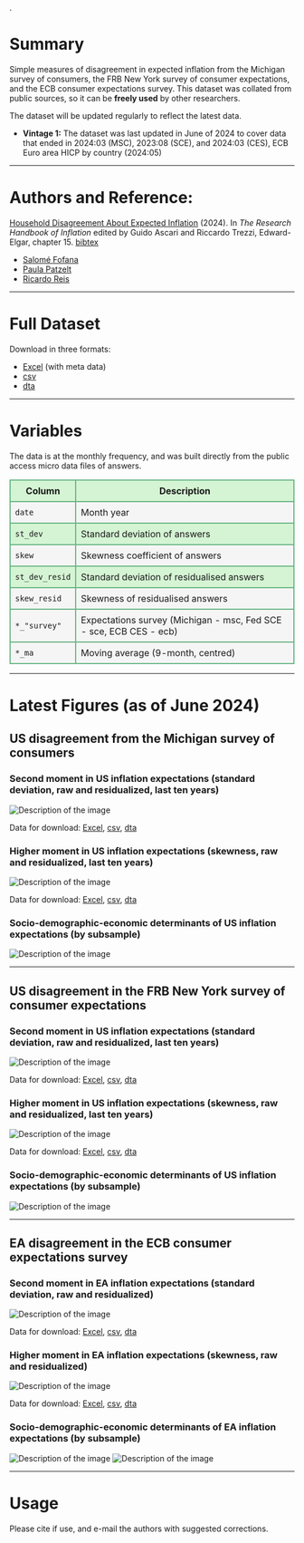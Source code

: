 .

# Summary
Simple measures of disagreement in expected inflation from the Michigan survey of consumers, the FRB New York survey of consumer expectations, and the ECB consumer expectations survey. This dataset was collated from public sources, so it can be **freely used** by other researchers.

The dataset will be updated regularly to reflect the latest data.
- **Vintage 1:** The dataset was last updated in June of 2024 to cover data that ended in 2024:03 (MSC), 2023:08 (SCE), and 2024:03 (CES), ECB Euro area HICP by country (2024:05)


---

# Authors and Reference:
[Household Disagreement About Expected Inflation](https://personal.lse.ac.uk/reisr/papers/24-FPRdisagree.pdf) (2024). In *The Research Handbook of Inflation* edited by Guido Ascari and Riccardo Trezzi, Edward-Elgar, chapter 15.
[bibtex](https://personal.lse.ac.uk/reisr/papers/24-FPRdisagree-bib.bib)
- [Salomé Fofana](https://www.salomefofana.com)
- [Paula Patzelt](https://www.paulapatzelt.com)
- [Ricardo Reis](https://www.r2rsquared.com/)

---

# Full Dataset
Download in three formats:
- [Excel](fpr_disagree_0624.xlsx) (with meta data)
- [csv](fpr_disagree_0624.csv)
- [dta](fpr_disagree_0624.dta)

---


# Variables
The data is at the monthly frequency, and was built directly from the public access micro data files of answers.
<table>
  <tr style="background-color: #d4f4d3;">
    <th style="border: 2px solid #68b684; padding: 8px;">Column</th>
    <th style="border: 2px solid #68b684; padding: 8px;">Description</th>
  </tr>
  <tr style="background-color: #f5f5f5;">
    <td style="border: 2px solid #68b684; padding: 8px;"><code>date</code></td>
    <td style="border: 2px solid #68b684; padding: 8px;">Month year</td>
  </tr>
  <tr style="background-color: #d4f4d3;">
    <td style="border: 2px solid #68b684; padding: 8px;"><code>st_dev</code></td>
    <td style="border: 2px solid #68b684; padding: 8px;">Standard deviation of answers</td>
  </tr>
  <tr style="background-color: #f5f5f5;">
    <td style="border: 2px solid #68b684; padding: 8px;"><code>skew</code></td>
    <td style="border: 2px solid #68b684; padding: 8px;">Skewness coefficient of answers</td>
  </tr>
  <tr style="background-color: #d4f4d3;">
    <td style="border: 2px solid #68b684; padding: 8px;"><code>st_dev_resid</code></td>
    <td style="border: 2px solid #68b684; padding: 8px;">Standard deviation of residualised answers</td>
  </tr>
  <tr style="background-color: #f5f5f5;">
    <td style="border: 2px solid #68b684; padding: 8px;"><code>skew_resid</code></td>
    <td style="border: 2px solid #68b684; padding: 8px;">Skewness of residualised answers</td>
  </tr>
  <tr style="background-color: #f5f5f5;">
    <td style="border: 2px solid #68b684; padding: 8px;"><code>*_"survey"</code></td>
    <td style="border: 2px solid #68b684; padding: 8px;">Expectations survey (Michigan - msc, Fed SCE - sce, ECB CES - ecb)</td>
  </tr>
  <tr style="background-color: #f5f5f5;">
    <td style="border: 2px solid #68b684; padding: 8px;"><code>*_ma</code></td>
    <td style="border: 2px solid #68b684; padding: 8px;">Moving average (9-month, centred)</td>
  </tr>
</table>

---

# Latest Figures (as of June 2024)


## US disagreement from the Michigan survey of consumers


### Second moment in US inflation expectations (standard deviation, raw and residualized, last ten years)
![Description of the image](MSC_stdev.png)

Data for download: [Excel](MSC_stdev.xls), [csv](MSC_stdev.csv), [dta](MSC_stdev.dta) 


### Higher moment in US inflation expectations (skewness, raw and residualized, last ten years)
![Description of the image](MSC_skewness.png)

Data for download: [Excel](MSC_skewness.xls), [csv](MSC_skewness.csv), [dta](MSC_skewness.dta) 


### Socio-demographic-economic determinants of US inflation expectations (by subsample)
![Description of the image](Michigan_characteristics_periods.png)

---

## US disagreement in the FRB New York survey of consumer expectations 


### Second moment in US inflation expectations (standard deviation, raw and residualized, last ten years)
![Description of the image](SCE_stdev.png)

Data for download: [Excel](SCE_stdev.xls), [csv](SCE_stdev.csv), [dta](SCE_stdev.dta) 


### Higher moment in US inflation expectations (skewness, raw and residualized, last ten years)
![Description of the image](SCE_skewness.png)

Data for download: [Excel](SCE_skewness.xls), [csv](SCE_skewness.csv), [dta](SCE_skewness.dta) 


### Socio-demographic-economic determinants of US inflation expectations (by subsample)
![Description of the image](SCE_characteristics_periods.png)

---

## EA disagreement in the ECB consumer expectations survey


### Second moment in EA inflation expectations (standard deviation, raw and residualized)
![Description of the image](ECB_stdev.png)

Data for download: [Excel](ECB_stdev.xls), [csv](ECB_stdev.csv), [dta](ECB_stdev.dta) 


### Higher moment in EA inflation expectations (skewness, raw and residualized)
![Description of the image](ECB_skewness.png)

Data for download: [Excel](ECB_skewness.xls), [csv](ECB_skewness.csv), [dta](ECB_skewness.dta) 


###  Socio-demographic-economic determinants of EA inflation expectations (by subsample)
![Description of the image](ECB_characteristics_periods_c.png)
![Description of the image](ECB_inf_coef_vsDE.png)


---

# Usage
Please cite if use, and e-mail the authors with suggested corrections.
